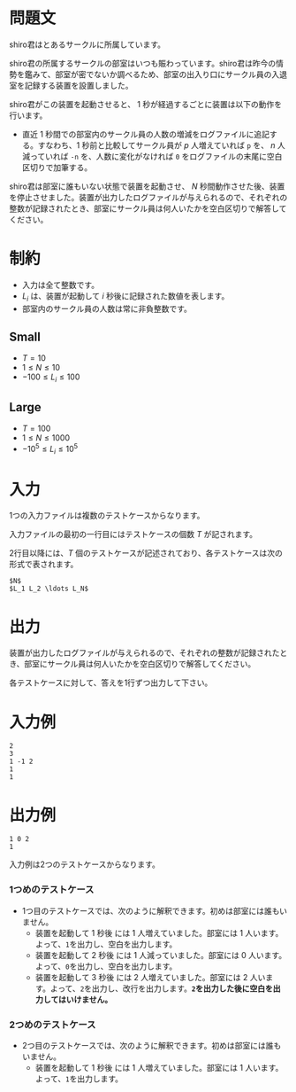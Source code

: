 # 問題文

shiro君はとあるサークルに所属しています。

shiro君の所属するサークルの部室はいつも賑わっています。shiro君は昨今の情勢を鑑みて、部室が密でないか調べるため、部室の出入り口にサークル員の入退室を記録する装置を設置しました。

shiro君がこの装置を起動させると、 1 秒が経過するごとに装置は以下の動作を行います。

- 直近 1 秒間での部室内のサークル員の人数の増減をログファイルに追記する。すなわち、1 秒前と比較してサークル員が $p$ 人増えていれば `p` を、 $n$ 人減っていれば `-n` を、人数に変化がなければ `0` をログファイルの末尾に空白区切りで加筆する。

shiro君は部室に誰もいない状態で装置を起動させ、 $N$ 秒間動作させた後、装置を停止させました。装置が出力したログファイルが与えられるので、それぞれの整数が記録されたとき、部室にサークル員は何人いたかを空白区切りで解答してください。

# 制約

- 入力は全て整数です。
- $L_i$ は、装置が起動して $i$ 秒後に記録された数値を表します。
- 部室内のサークル員の人数は常に非負整数です。 

## Small

- $T=10$
- $1 \leq N \leq 10$
- $-100 \leq L_i \leq 100$

## Large

- $T=100$
- $1 \leq N \leq 1000$
- $-10^5 \leq L_i \leq 10^5$

# 入力

1つの入力ファイルは複数のテストケースからなります。

入力ファイルの最初の一行目にはテストケースの個数 $T$ が記されます。

2行目以降には、$T$ 個のテストケースが記述されており、各テストケースは次の形式で表されます。

```
$N$
$L_1 L_2 \ldots L_N$
```

# 出力
装置が出力したログファイルが与えられるので、それぞれの整数が記録されたとき、部室にサークル員は何人いたかを空白区切りで解答してください。

各テストケースに対して、答えを1行ずつ出力して下さい。

# 入力例

```
2
3
1 -1 2
1
1
```

# 出力例
```
1 0 2
1
```

入力例は2つのテストケースからなります。

### 1つめのテストケース

- 1つ目のテストケースでは、次のように解釈できます。初めは部室には誰もいません。
    - 装置を起動して 1 秒後 には 1 人増えていました。部室には 1 人います。よって、`1`を出力し、空白を出力します。
    - 装置を起動して 2 秒後 には 1 人減っていました。部室には 0 人います。よって、`0`を出力し、空白を出力します。
    - 装置を起動して 3 秒後 には 2 人増えていました。部室には 2 人います。よって、`2`を出力し、改行を出力します。**`2`を出力した後に空白を出力してはいけません。**

### 2つめのテストケース

- 2つ目のテストケースでは、次のように解釈できます。初めは部室には誰もいません。
    - 装置を起動して 1 秒後 には 1 人増えていました。部室には 1 人います。よって、`1`を出力します。
